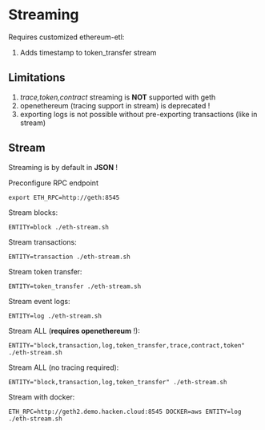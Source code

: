 # Streaming

Requires customized ethereum-etl:

1) Adds timestamp to token_transfer stream

## Limitations

1. *trace,token,contract* streaming is __NOT__ supported with geth
2. openethereum (tracing support in stream) is deprecated !
3. exporting logs is not possible without pre-exporting transactions (like in stream)

## Stream 

Streaming is by default in __JSON__ !

Preconfigure RPC endpoint

```
export ETH_RPC=http://geth:8545
```

Stream blocks:
```
ENTITY=block ./eth-stream.sh
```

Stream transactions:
```
ENTITY=transaction ./eth-stream.sh
```

Stream token transfer:
```
ENTITY=token_transfer ./eth-stream.sh
```

Stream event logs:
```
ENTITY=log ./eth-stream.sh
```

Stream ALL (__requires openethereum__ !):

```
ENTITY="block,transaction,log,token_transfer,trace,contract,token" ./eth-stream.sh
```

Stream ALL (no tracing required):
```
ENTITY="block,transaction,log,token_transfer" ./eth-stream.sh
```

Stream with docker:

```
ETH_RPC=http://geth2.demo.hacken.cloud:8545 DOCKER=aws ENTITY=log ./eth-stream.sh
```
